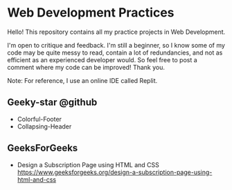 # Web Development Practices

Hello!
This repository contains all my practice projects in Web Development.

I'm open to critique and feedback. I'm still a beginner, so I know some of my code may be quite messy to read, contain a lot of redundancies, and not as efficient as an experienced developer would. So feel free to post a comment where my code can be improved! Thank you.

Note: For reference, I use an online IDE called Replit.

## Geeky-star @github
* Colorful-Footer
* Collapsing-Header

## GeeksForGeeks
* Design a Subscription Page using HTML and CSS
https://www.geeksforgeeks.org/design-a-subscription-page-using-html-and-css
